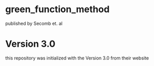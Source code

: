 # green_function_method
published by Secomb et. al
# Version 3.0
this repository was initialized with the Version 3.0 from their website

